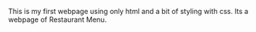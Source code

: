 This is my first webpage using only html and a bit of styling with css.
Its a webpage of Restaurant Menu.
